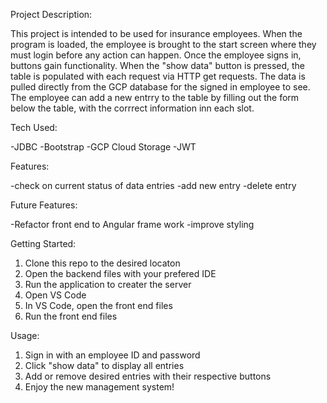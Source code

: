 Project Description:

  This project is intended to be used for insurance employees. When the program is loaded, the employee is brought to the start screen where they must login
  before any action can happen. Once the employee signs in, buttons gain functionality. When the "show data" button is pressed, the table is populated with each 
  request via HTTP get requests. The data is pulled directly from the GCP database for the signed in employee to see. The employee can add a new entrry to the
  table by filling out the form below the table, with the corrrect information inn each slot.
  
Tech Used:

  -JDBC
  -Bootstrap
  -GCP Cloud Storage 
  -JWT
  
Features:

  -check on current status of data entries 
  -add new entry 
  -delete entry

Future Features:

  -Refactor front end to Angular frame work 
  -improve styling
  
Getting Started: 

  1. Clone this repo to the desired locaton
  2. Open the backend files with your prefered IDE
  3. Run the application to creater the server 
  4. Open VS Code 
  5. In VS Code, open the front end files
  6. Run the front end files

Usage:

  1. Sign in with an employee ID and password
  2. Click "show data" to display all entries
  3. Add or remove desired entries with their respective buttons 
  4. Enjoy the new management system!
